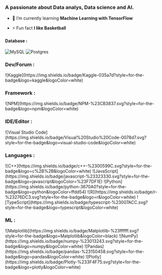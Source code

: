 <h1 Hi 👋, I'm Joël MAKILA MUNANGA</h1>
<h3 >A passionate about Data analys, Data science and AI.</h3>

- 🌱 I’m currently learning **Machine Learning with TensorFlow**

- ⚡ Fun fact **I like Basketball**


<p align="left">
</p>

<h4 align="left">Database :</h4>

![MySQL](https://img.shields.io/badge/mysql-4479A1.svg?style=for-the-badge&logo=mysql&logoColor=white)
![Postgres](https://img.shields.io/badge/postgres-%23316192.svg?style=for-the-badge&logo=postgresql&logoColor=white) 

  
<h3 align="left">Dev/Forum :</h3>
![Kaggle](https://img.shields.io/badge/Kaggle-035a7d?style=for-the-badge&logo=kaggle&logoColor=white)

<h3 align="left">Framework :</h3>
![NPM](https://img.shields.io/badge/NPM-%23CB3837.svg?style=for-the-badge&logo=npm&logoColor=white)

<h3 align="left">IDE/Editor :</h3>
![Visual Studio Code](https://img.shields.io/badge/Visual%20Studio%20Code-0078d7.svg?style=for-the-badge&logo=visual-studio-code&logoColor=white)


<h3 align="left">Languages :</h3>
![C++](https://img.shields.io/badge/c++-%2300599C.svg?style=for-the-badge&logo=c%2B%2B&logoColor=white)
![JavaScript](https://img.shields.io/badge/javascript-%23323330.svg?style=for-the-badge&logo=javascript&logoColor=%23F7DF1E)
![Python](https://img.shields.io/badge/python-3670A0?style=for-the-badge&logo=python&logoColor=ffdd54)
![R](https://img.shields.io/badge/r-%23276DC3.svg?style=for-the-badge&logo=r&logoColor=white)
![TypeScript](https://img.shields.io/badge/typescript-%23007ACC.svg?style=for-the-badge&logo=typescript&logoColor=white)

<h3 align="left">ML :</h3>
![Matplotlib](https://img.shields.io/badge/Matplotlib-%23ffffff.svg?style=for-the-badge&logo=Matplotlib&logoColor=black)
![NumPy](https://img.shields.io/badge/numpy-%23013243.svg?style=for-the-badge&logo=numpy&logoColor=white)
![Pandas](https://img.shields.io/badge/pandas-%23150458.svg?style=for-the-badge&logo=pandas&logoColor=white)
![Plotly](https://img.shields.io/badge/Plotly-%233F4F75.svg?style=for-the-badge&logo=plotly&logoColor=white)





